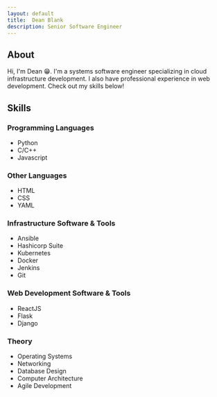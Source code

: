 ```yaml
---
layout: default
title:  Dean Blank
description: Senior Software Engineer
---
```


## About
Hi, I'm Dean 😁. I'm a systems software engineer specializing in cloud infrastructure development. I also have professional experience in web development. Check out my skills below!

## Skills

### Programming Languages

* Python
* C/C++
* Javascript

### Other Languages

* HTML
* CSS
* YAML

### Infrastructure Software & Tools

* Ansible
* Hashicorp Suite
* Kubernetes
* Docker
* Jenkins
* Git

### Web Development Software & Tools

* ReactJS
* Flask
* Django

### Theory
* Operating Systems
* Networking
* Database Design
* Computer Architecture
* Agile Development
